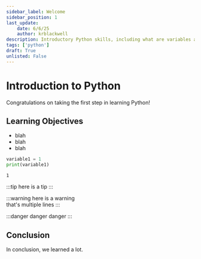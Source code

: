 ```yaml
---
sidebar_label: Welcome
sidebar_position: 1
last_update:
    date: 6/6/25
    author: krblackwell
description: Introductory Python skills, including what are variables and variable types.
tags: ['python']
draft: True
unlisted: False
---
```


# Introduction to Python

Congratulations on taking the first step in learning Python!

## Learning Objectives

- blah
- blah
- blah


```python
variable1 = 1
print(variable1)
```

    1


:::tip
here is a tip
:::

:::warning
here is a warning\
that's multiple lines
:::

:::danger
danger danger
:::

## Conclusion

In conclusion, we learned a lot.
